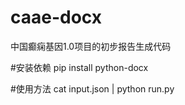 # caae-docx
中国癫痫基因1.0项目的初步报告生成代码

#安装依赖
pip install python-docx

#使用方法
cat input.json | python run.py
